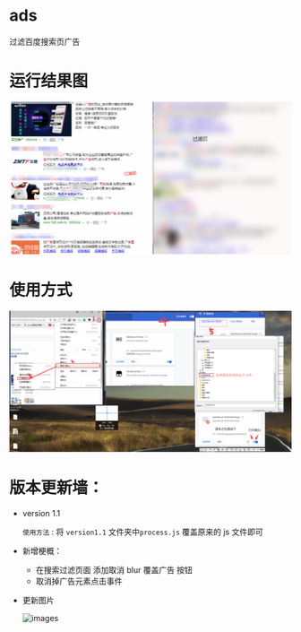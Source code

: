 # ads
过滤百度搜索页广告
# 运行结果图
![images](https://github.com/Keviniswhite/ads/blob/master/result.png)
# 使用方式
![images](https://github.com/Keviniswhite/ads/blob/master/used.png)

# 版本更新墙：

- version 1.1

  ``使用方法`` : 将 ``version1.1`` 文件夹中``process.js`` 覆盖原来的 js 文件即可

- 新增梗概：

  - 在搜索过滤页面 添加取消 blur 覆盖广告 按钮
  - 取消掉广告元素点击事件

- 更新图片

  ![images](https://github.com/Keviniswhite/ads/blob/master/version1.1.png)